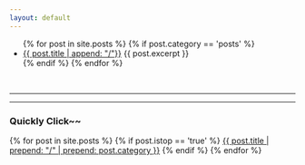 ```yaml
---
layout: default
---
```

<ul>
  {% for post in site.posts %}
   {% if post.category == 'posts' %}
    <li>      
        <a href="{{ post.url }}">{{ post.title | append: "/"}}</a> 
        {{ post.excerpt }}
    </li>
    {% endif %}
  {% endfor %}
</ul>
<br>

* * *
* * *
### Quickly Click~~

{% for post in site.posts %}
  {% if post.istop == 'true' %}
<a href="{{ post.url }}" >{{ post.title | prepend: "/" | prepend: post.category }}</a>
  {% endif %}
{% endfor %}


